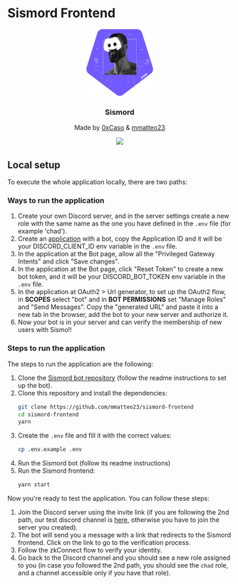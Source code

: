 # Sismord Frontend

<div align="center">
  <img src="src/discordchads.svg" alt="Logo" width="150" height="150" style="borderRadius: 20px">

  <h3 align="center">
    Sismord
  </h3>

  <p align="center">
    Made by <a href="https://github.com/0xCaso" target="_blank">0xCaso</a> & <a href="https://github.com/mmatteo23" target="_blank">mmatteo23</a></a>
  </p>
  
  <p align="center">
    <a href="https://discord.gg/jm2TWpTY" target="_blank">
        <img src="https://img.shields.io/badge/Discord-7289DA?style=for-the-badge&logo=discord&logoColor=white"/>
    </a>
  </p>
  <a href="https://www.sismo.io/" target="_blank"></a>
</div>

## Local setup

To execute the whole application locally, there are two paths:

### Ways to run the application
1. Create your own Discord server, and in the server settings create a new role with the same name as the one you have defined in the `.env` file (for example 'chad'). 
2. Create an [application](https://discord.com/developers/applications) with a bot, copy the Application ID and it will be your DISCORD_CLIENT_ID env variable in the `.env` file.
3. In the application at the Bot page, allow all the "Privileged Gateway Intents" and click "Save changes". 
4. In the application at the Bot page, click "Reset Token" to create a new bot token, and it will be your DISCORD_BOT_TOKEN env variable in the `.env` file.
5. In the application at OAuth2 > Url generator, to set up the OAuth2 flow, in **SCOPES** select "bot" and in **BOT PERMISSIONS** set "Manage Roles" and "Send Messages". Copy the "generated URL" and paste it into a new tab in the browser, add the bot to your new server and authorize it.
6. Now your bot is in your server and can verify the membership of new users with Sismo!!

### Steps to run the application
The steps to run the application are the following:
1. Clone the [Sismord bot repository](https://github.com/0xCaso/sismord-discord-bot) (follow the readme instructions to set up the bot).
2. Clone this repository and install the dependencies:
    ```bash
    git clone https://github.com/mmatteo23/sismord-frontend
    cd sismord-frontend
    yarn
    ```
3. Create the `.env` file and fill it with the correct values:
    ```bash
    cp .env.example .env
    ```
4. Run the Sismord bot (follow its readme instructions)
5. Run the Sismord frontend:
    ```bash
    yarn start
    ```

Now you're ready to test the application. You can follow these steps:
1. Join the Discord server using the invite link (if you are following the 2nd path, our test discord channel is [here](https://discord.gg/jm2TWpTY), otherwise you have to join the server you created).
2. The bot will send you a message with a link that redirects to the Sismord frontend. Click on the link to go to the verification process.
3. Follow the zkConnect flow to verify your identity.
4. Go back to the Discord channel and you should see a new role assigned to you (in case you followed the 2nd path, you should see the `chad` role, and a channel accessible only if you have that role).